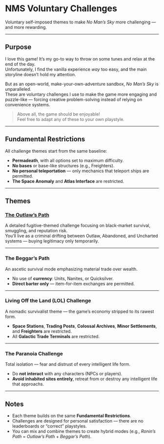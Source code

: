 # NMS Voluntary Challenges
Voluntary self-imposed themes to make *No Man’s Sky* more challenging — and more rewarding.

---

## Purpose
I love this game! It’s my go-to way to throw on some tunes and relax at the end of the day.  
Unfortunately, I find the vanilla experience *way* too easy, and the main storyline doesn’t hold my attention.  

But as an open-world, make-your-own-adventure sandbox, *No Man’s Sky* is unparalleled.  
These are voluntary challenges I use to make the game more engaging and puzzle-like — forcing creative problem-solving instead of relying on convenience systems.

> Above all, the game should be enjoyable!  
> Feel free to adapt any of these to your own playstyle.

---

## Fundamental Restrictions
All challenge themes start from the same baseline:
- **Permadeath**, with all options set to maximum difficulty.
- **No bases** or base-like structures (e.g., Freighters).
- **No personal teleportation** — only mechanics that teleport ships are permitted.
- **The Space Anomaly** and **Atlas Interface** are restricted.

---

## Themes

### [The Outlaw’s Path](Outlaws_Path.md)
A detailed fugitive-themed challenge focusing on black-market survival, smuggling, and reputation risk.  
You’ll live as a criminal drifting between Outlaw, Abandoned, and Uncharted systems — buying legitimacy only temporarily.

---

### **The Beggar’s Path**
An ascetic survival mode emphasizing material trade over wealth.

- No use of **currency**: Units, Nanites, or Quicksilver.
- **Direct barter only** — item-for-item exchanges are permitted.

---

### **Living Off the Land (LOL) Challenge**
A nomadic survivalist theme — the game’s economy stripped to its rawest form.

- **Space Stations**, **Trading Posts**, **Colossal Archives**, **Minor Settlements**, and **Freighters** are restricted.
- All **Galactic Trade Terminals** are restricted.

---

### **The Paranoia Challenge**
Total isolation — fear and distrust of every intelligent life form.

- Do **not interact** with any characters (NPCs or players).
- **Avoid inhabited sites entirely**, retreat from or destroy any intelligent life that approachs.

---

## Notes
- Each theme builds on the same **Fundamental Restrictions**.  
- Challenges are designed for personal satisfaction — there are no leaderboards or “correct” playstyles.  
- You can mix and combine themes to create hybrid modes (e.g., *Ronin’s Path* = *Outlaw’s Path* + *Beggar’s Path*).
